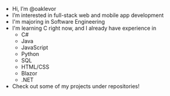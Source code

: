 - Hi, I’m @oaklevor
- I’m interested in full-stack web and mobile app development
- I'm majoring in Software Engineering
- I'm learning C right now, and I already have experience in
  - C#
  - Java
  - JavaScript
  - Python
  - SQL
  - HTML/CSS
  - Blazor
  - .NET
- Check out some of my projects under repositories! 

<!---
oaklevor/oaklevor is a ✨ special ✨ repository because its `README.md` (this file) appears on your GitHub profile.
You can click the Preview link to take a look at your changes.
--->
